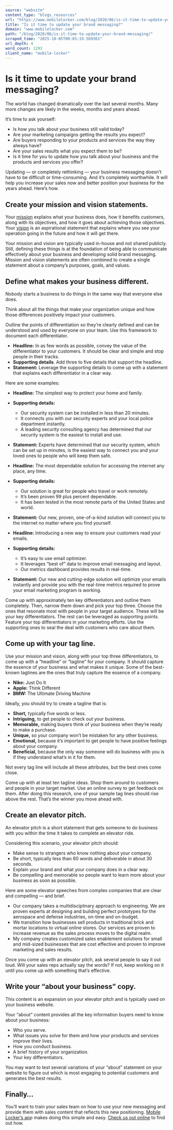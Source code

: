 ```yaml
---
source: "website"
content_type: "blogs_resources"
url: "https://www.mobilelocker.com/blog/2020/06/is-it-time-to-update-your-brand-messaging/"
title: "Is it time to update your brand messaging?"
domain: "www.mobilelocker.com"
path: "/blog/2020/06/is-it-time-to-update-your-brand-messaging/"
scraped_time: "2025-10-05T00:03:19.569361"
url_depth: 4
word_count: 1293
client_name: "mobile-locker"
---
```


# Is it time to update your brand messaging?

The world has changed dramatically over the last several months. Many more changes are likely in the weeks, months and years ahead.

It’s time to ask yourself:

*   Is how you talk about your business still valid today?
*   Are your marketing campaigns getting the results you expect?
*   Are buyers responding to your products and services the way they always have?
*   Are your sales results what you expect them to be?
*   Is it time for you to update how you talk about your business and the products and services you offer?

Updating — or completely rethinking — your business messaging doesn’t have to be difficult or time-consuming. And it’s completely worthwhile. It will help you increase your sales now and better position your business for the years ahead. Here’s how.

## Create your mission and vision statements.

Your [mission](https://en.wikipedia.org/wiki/Mission_statement) explains what your business does, how it benefits customers, along with its objectives, and how it goes about achieving those objectives. Your [vision](https://en.wikipedia.org/wiki/Vision_statement) is an aspirational statement that explains where you see your operation going in the future and how it will get there. 

Your mission and vision are typically used in-house and not shared publicly. Still, defining these things is at the foundation of being able to communicate effectively about your business and developing solid brand messaging. Mission and vision statements are often combined to create a single statement about a company’s purposes, goals, and values.

## Define what makes your business different.

Nobody starts a business to do things in the same way that everyone else does.

Think about all the things that make your organization unique and how those differences positively impact your customers.

Outline the points of differentiation so they’re clearly defined and can be understood and used by everyone on your team. Use this framework to document each differentiator.

*   **Headline:** In as few words as possible, convey the value of the differentiator to your customers. It should be clear and simple and stop people in their tracks.
*   **Supporting details**. Add three to five details that support the headline.
*   **Statement:** Leverage the supporting details to come up with a statement that explains each differentiator in a clear way.

Here are some examples:

*   **Headline:** The simplest way to protect your home and family.
*   **Supporting details:**
    *   Our security system can be installed in less than 20 minutes.
    *   It connects you with our security experts and your local police department instantly.
    *   A leading security consulting agency has determined that our security system is the easiest to install and use.
*   **Statement:** Experts have determined that our security system, which can be set up in minutes, is the easiest way to connect you and your loved ones to people who will keep them safe.

*   **Headline:** The most dependable solution for accessing the internet any place, any time.
*   **Supporting details:**
    *   Our solution is great for people who travel or work remotely.
    *   It’s been proven 99 plus percent dependable.
    *   It has been tested in the most remote parts of the United States and world.
*   **Statement:** Our new, proven, one-of-a-kind solution will connect you to the internet no matter where you find yourself. 

*   **Headline:** Introducing a new way to ensure your customers read your emails.
*   **Supporting details:**
    *   It’s easy to use email optimizer.
    *   It leverages “best of” data to improve email messaging and layout.
    *   Our metrics dashboard provides results in real-time.
*   **Statement:** Our new and cutting-edge solution will optimize your emails instantly and provide you with the real-time metrics required to prove your email marketing program is working.

Come up with approximately ten key differentiators and outline them completely. Then, narrow them down and pick your top three. Choose the ones that resonate most with people in your target audience. These will be your key differentiators. The rest can be leveraged as supporting points. Feature your top differentiators in your marketing efforts. Use the supporting ones to seal the deal with customers who care about them.

## Come up with your tag line.

Use your mission and vision, along with your top three differentiators, to come up with a “headline” or “tagline” for your company. It should capture the essence of your business and what makes it unique. Some of the best-known taglines are the ones that truly capture the essence of a company.

*   **Nike:** Just Do It
*   **Apple:** Think Different
*   **BMW:** The Ultimate Driving Machine

Ideally, you should try to create a tagline that is:

*   **Short,** typically five words or less.
*   **Intriguing,** to get people to check out your business.
*   **Memorable,** making buyers think of your business when they’re ready to make a purchase.
*   **Unique,** so your company won’t be mistaken for any other business.
*   **Emotional,** because it’s important to get people to have positive feelings about your company.
*   **Beneficial,** because the only way someone will do business with you is if they understand what’s in it for them.

Not every tag line will include all these attributes, but the best ones come close.

Come up with at least ten tagline ideas. Shop them around to customers and people in your target market. Use an online survey to get feedback on them. After doing this research, one of your sample tag lines should rise above the rest. That’s the winner you move ahead with.

## Create an elevator pitch.

An elevator pitch is a short statement that gets someone to do business with you within the time it takes to complete an elevator ride.

Considering this scenario, your elevator pitch should:

*   Make sense to strangers who know nothing about your company.
*   Be short, typically less than 60 words and deliverable in about 30 seconds.
*   Explain your brand and what your company does in a clear way.
*   Be compelling and memorable so people want to learn more about your business as soon as possible.

Here are some elevator speeches from complex companies that are clear and compelling — and brief.

*   Our company takes a multidisciplinary approach to engineering. We are proven experts at designing and building perfect prototypes for the aerospace and defense industries, on-time and on-budget.
*   We transition how businesses sell products in traditional brick and mortar locations to virtual online stores. Our services are proven to increase revenue as the sales process moves to the digital realm.
*   My company creates customized sales enablement solutions for small and mid-sized businesses that are cost effective and proven to improve marketing and sales results.

Once you come up with an elevator pitch, ask several people to say it out loud. Will your sales reps actually say the words? If not, keep working on it until you come up with something that‘s effective.

## Write your “about your business” copy.

This content is an expansion on your elevator pitch and is typically used on your business website.

Your “about” content provides all the key information buyers need to know about your business:

*   Who you serve.
*   What issues you solve for them and how your products and services improve their lives.
*   How you conduct business.
*   A brief history of your organization.
*   Your key differentiators. 

You may want to test several variations of your “about” statement on your website to figure out which is most engaging to potential customers and generates the best results.

## Finally…

You’ll want to train your sales team on how to use your new messaging and provide them with sales content that reflects this new positioning. [Mobile Locker’s ap](https://www.mobilelocker.com/roles/sales/)p makes doing this simple and easy. [Check us out online](https://www.mobilelocker.com) to find out how.